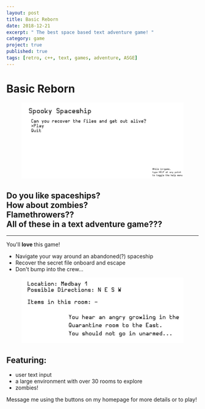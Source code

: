 ```yaml
---
layout: post
title: Basic Reborn
date: 2018-12-21
excerpt: " The best space based text adventure game! "
category: game
project: true
published: true
tags: [retro, c++, text, games, adventure, ASGE]
---
```


# Basic Reborn
<figure>
    <img src="../assets/img/BR3.JPG">
    </figure>
    
## Do you like spaceships? <br> How about zombies?<br> Flamethrowers??<br> All of these in a text adventure game???
------------------------------------------------------------------    
You'll <b> love </b> this game!   
 - Navigate your way around an abandoned(?) spaceship
 - Recover the secret file onboard and escape
 - Don't bump into the crew...
    
<figure>
  <img src="../assets/img/BR4.JPG">
  </figure>
  
## Featuring:
- user text input
- a large environment with over 30 rooms to explore
- zombies!

Message me using the buttons on my homepage for more details or to play!
